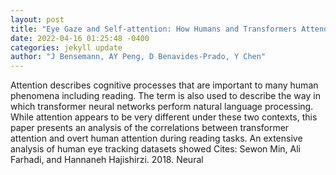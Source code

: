 ```yaml
--- 
layout: post 
title: "Eye Gaze and Self-attention: How Humans and Transformers Attend Words in Sentences" 
date: 2022-04-16 01:25:48 -0400 
categories: jekyll update 
author: "J Bensemann, AY Peng, D Benavides-Prado, Y Chen" 
--- 
```

Attention describes cognitive processes that are important to many human phenomena including reading. The term is also used to describe the way in which transformer neural networks perform natural language processing. While attention appears to be very different under these two contexts, this paper presents an analysis of the correlations between transformer attention and overt human attention during reading tasks. An extensive analysis of human eye tracking datasets showed Cites: Sewon Min, Ali Farhadi, and Hannaneh Hajishirzi. 2018. Neural